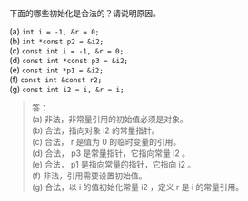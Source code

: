 下面的哪些初始化是合法的？请说明原因。

(a) `int i = -1, &r = 0;`  
(b) `int *const p2 = &i2;`  
(c) `const int i = -1, &r = 0;`  
(d) `const int *const p3 = &i2;`  
(e) `const int *p1 = &i2;`  
(f) `const int &const r2;`  
(g) `const int i2 = i, &r = i;`

> 答：  
> (a) 非法，非常量引用的初始值必须是对象。  
> (b) 合法，指向对象 i2 的常量指针。  
> (c) 合法， r 是值为 0 的临时变量的引用。  
> (d) 合法， p3 是常量指针，它指向常量 i2 。  
> (e) 合法， p1 是指向常量的指针，它指向 i2 。  
> (f) 非法，引用需要设置初始值。  
> (g) 合法，以 i 的值初始化常量 i2 ，定义 r 是 i 的常量引用。
